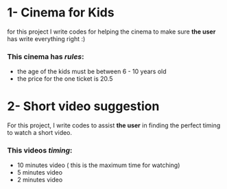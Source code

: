 # 1- Cinema for Kids
for this project I write codes for helping the cinema to make sure **the user** has write everything right :)

### This cinema has *rules*:
- the age of the kids must be between 6 - 10 years old
- the price for the one ticket is 20.5


# 2- Short video suggestion 
For this project, I write codes to assist **the user** in finding the perfect timing to watch a short video.

### This videos *timing*:
- 10 minutes video ( this is the maximum time for watching)
- 5 minutes video
- 2 minutes video
